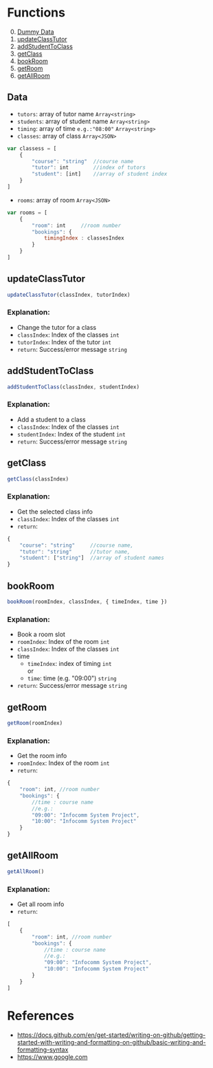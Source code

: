 # Functions
0. [Dummy Data](#data)
1. [updateClassTutor](#updateclasstutor)
2. [addStudentToClass](#addstudenttoclass)
3. [getClass](#getClass)
4. [bookRoom](#bookRoom)
5. [getRoom](#getRoom)
6. [getAllRoom](#getAllRoom)

## Data
- `tutors`: array of tutor name `Array<string>`
- `students`: array of student name `Array<string>`
- `timing`: array of time `e.g.:"08:00"` `Array<string>`
- `classes`: array of class `Array<JSON>`
```js
var classess = [
    {
        "course": "string"  //course name
        "tutor": int        //index of tutors
        "student": [int]    //array of student index
    }
]

```
- `rooms`: array of room `Array<JSON>`
```js
var rooms = [
    {
        "room": int     //room number
        "bookings": {
            timingIndex : classesIndex
        }
    }
]
```

## updateClassTutor
```js
updateClassTutor(classIndex, tutorIndex)
```
### Explanation:
- Change the tutor for a class
- `classIndex`: Index of the classes `int`
- `tutorIndex`: Index of the tutor `int`
- `return`: Success/error message `string`

## addStudentToClass
```js
addStudentToClass(classIndex, studentIndex)
```
### Explanation:
- Add a student to a class
- `classIndex`: Index of the classes `int`
- `studentIndex`: Index of the student `int`
- `return`: Success/error message `string`

## getClass
```javascript
getClass(classIndex)
```
### Explanation:
- Get the selected class info
- `classIndex`: Index of the classes `int`
- `return`: 
```js
{
    "course": "string"     //course name,
    "tutor": "string"      //tutor name,
    "student": ["string"]  //array of student names
}
```

## bookRoom
```js
bookRoom(roomIndex, classIndex, { timeIndex, time }) 
```
### Explanation:
- Book a room slot
- `roomIndex`: Index of the room `int`
- `classIndex`: Index of the classes `int`
- time
    - `timeIndex`: index of timing `int`  
        or
    - `time`: time (e.g. "09:00") `string`
- `return`: Success/error message `string`

## getRoom
```js
getRoom(roomIndex)
```
### Explanation:
- Get the room info
- `roomIndex`: Index of the room `int`
- `return`: 
```js
{
    "room": int, //room number
    "bookings": {
        //time : course name
        //e.g.: 
        "09:00": "Infocomm System Project",
        "10:00": "Infocomm System Project"
    }
}
```
## getAllRoom
```js
getAllRoom()
```
### Explanation:
- Get all room info
- `return`: 
```js
[
    {
        "room": int, //room number
        "bookings": {
            //time : course name
            //e.g.: 
            "09:00": "Infocomm System Project",
            "10:00": "Infocomm System Project"
        }
    }
]
```
# References
- https://docs.github.com/en/get-started/writing-on-github/getting-started-with-writing-and-formatting-on-github/basic-writing-and-formatting-syntax
- https://www.google.com